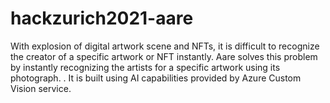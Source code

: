 # hackzurich2021-aare
With explosion of digital artwork scene and NFTs, it is difficult to recognize the creator of a specific artwork or NFT instantly. Aare solves this problem by instantly recognizing the artists for a specific artwork using its photograph. . It is built using AI capabilities provided by Azure Custom Vision service. 
